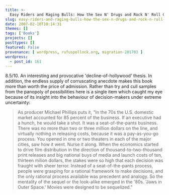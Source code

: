 ```yaml
---
title: >-
  Easy Riders and Raging Bulls: How the Sex N' Drugs and Rock N' Roll Generation Saved Hollywood by Peter Biskind
slug: easy-riders-and-raging-bulls-how-the-sex-n-drugs-and-rock-n-roll-generation-saved-hollywood-by-peter-biskind
date: 2007-02-10T10:14:31
themes: []
tags: ['Books']
projects: []
posttypes: []
featured: False
provenance: [ wordpress, rufuspollock.org, migration-201703 ]
wordpress:
  - post_id: 161
---
```


8.5/10. An interesting and provocative 'decline-of-hollywood' thesis. In addition, the endless supply of corruscating anecdote makes this book more than worth the price of admission. Rather than try and cull samples from the panopoly of possibilities here is a single item which caught my eye because of its insight into the behaviour of decision-makers under extreme uncertainty:

> As producer Michael Phillips puts it, "In the 70s the U.S. domestic market accounted for 85 percent of the business. If an executive had a hunch, he would take a shot. It was a seat-of-the-pants business. There was no more than two or three million dollars on the line, and virtually nothing in releasing costs, because it was a pay-as-you-go process. You opened in one or two theaters in each of the major cities, saw how it went. Nurse it along. When the economics started to drive film distribution in the direction of thousand-to-two-thousand print releases and big national buys of media and launch costs of ten, thirteen milion dollars, the stakes were so high that each decision was fraught with sheer terror. Instead of a seat-of-the-pants process, people were grasping for a rational framework to make decisions, and the only rational process available was precedent and analogy. So the mentality of the sequel or the look-alike emerged in the '80s. 'Jaws in Outer Space.' Movies were designed to be sequelized."


